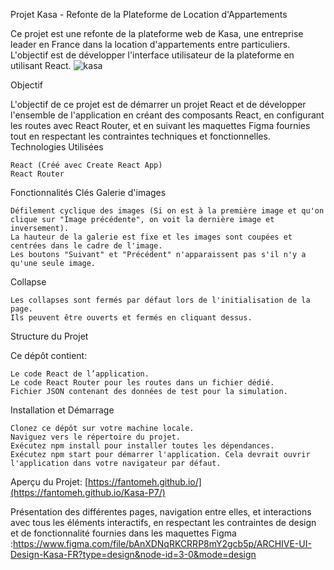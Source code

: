Projet Kasa - Refonte de la Plateforme de Location d'Appartements

Ce projet est une refonte de la plateforme web de Kasa, une entreprise leader en France dans la location d'appartements entre particuliers. L'objectif est de développer l'interface utilisateur de la plateforme en utilisant React.
![kasa](https://github.com/Fantomeh/Kasa-P7/assets/115874284/c6eaf694-0ba5-4381-b9a6-c83781849019)


Objectif

L'objectif de ce projet est de démarrer un projet React et de développer l'ensemble de l'application en créant des composants React, en configurant les routes avec React Router, et en suivant les maquettes Figma fournies tout en respectant les contraintes techniques et fonctionnelles.
Technologies Utilisées

    React (Créé avec Create React App)
    React Router

Fonctionnalités Clés
Galerie d'images

    Défilement cyclique des images (Si on est à la première image et qu'on clique sur "Image précédente", on voit la dernière image et inversement).
    La hauteur de la galerie est fixe et les images sont coupées et centrées dans le cadre de l'image.
    Les boutons "Suivant" et "Précédent" n'apparaissent pas s'il n'y a qu'une seule image.

Collapse

    Les collapses sont fermés par défaut lors de l'initialisation de la page.
    Ils peuvent être ouverts et fermés en cliquant dessus.

Structure du Projet

Ce dépôt contient:

    Le code React de l’application.
    Le code React Router pour les routes dans un fichier dédié.
    Fichier JSON contenant des données de test pour la simulation.

Installation et Démarrage

    Clonez ce dépôt sur votre machine locale.
    Naviguez vers le répertoire du projet.
    Exécutez npm install pour installer toutes les dépendances.
    Exécutez npm start pour démarrer l'application. Cela devrait ouvrir l'application dans votre navigateur par défaut.

Aperçu du Projet: [https://fantomeh.github.io/](https://fantomeh.github.io/Kasa-P7/)

Présentation des différentes pages, navigation entre elles, et interactions avec tous les éléments interactifs, en respectant les contraintes de design et de fonctionnalité fournies dans les maquettes Figma :https://www.figma.com/file/bAnXDNqRKCRRP8mY2gcb5p/ARCHIVE-UI-Design-Kasa-FR?type=design&node-id=3-0&mode=design
